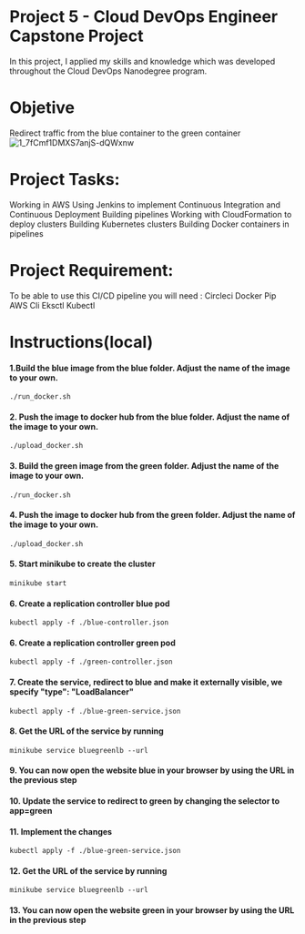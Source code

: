 # Project 5 - Cloud DevOps Engineer Capstone Project
In this project, I applied my skills and knowledge which was developed throughout the Cloud DevOps Nanodegree program.

# Objetive
Redirect traffic from the blue container to the green container
![1_7fCmf1DMXS7anjS-dQWxnw](https://user-images.githubusercontent.com/75679079/128158903-ba552218-b305-4da4-a8cb-535a0292111b.jpeg)
# Project Tasks:
Working in AWS
Using Jenkins to implement Continuous Integration and Continuous Deployment
Building pipelines
Working with CloudFormation to deploy clusters
Building Kubernetes clusters
Building Docker containers in pipelines

# Project Requirement:
To be able to use this CI/CD pipeline you will need :
Circleci
Docker
Pip
AWS Cli
Eksctl
Kubectl

# Instructions(local)
#### 1.Build the blue image from the blue folder. Adjust the name of the image to your own.
```./run_docker.sh```

#### 2. Push the image to docker hub from the blue folder. Adjust the name of the image to your own.
```./upload_docker.sh```

#### 3. Build the green image from the green folder. Adjust the name of the image to your own.
```./run_docker.sh```

#### 4. Push the image to docker hub from the green folder. Adjust the name of the image to your own.
```./upload_docker.sh```

#### 5. Start minikube to create the cluster
```minikube start```

#### 6. Create a replication controller blue pod
```kubectl apply -f ./blue-controller.json```

#### 6. Create a replication controller green pod
```kubectl apply -f ./green-controller.json```

#### 7. Create the service, redirect to blue and make it externally visible, we specify "type": "LoadBalancer"
```kubectl apply -f ./blue-green-service.json```

#### 8. Get the URL of the service by running
```minikube service bluegreenlb --url```

#### 9. You can now open the website blue in your browser by using the URL in the previous step

#### 10. Update the service to redirect to green by changing the selector to app=green

#### 11. Implement the changes
```kubectl apply -f ./blue-green-service.json```

#### 12. Get the URL of the service by running
```minikube service bluegreenlb --url```

#### 13. You can now open the website green in your browser by using the URL in the previous step
